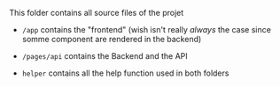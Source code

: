 This folder contains all source files of the projet

- `/app` contains the "frontend" (wish isn't really _always_ the case since somme component are rendered in the backend)

- `/pages/api` contains the Backend and the API

- `helper` contains all the help function used in both folders